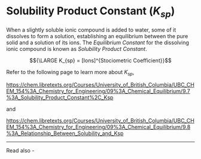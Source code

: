 # Solubility Product Constant (${K_{sp}}$)


When a slightly soluble ionic compound is added to water, some of it dissolves to form a solution, establishing an equilibrium between the pure solid and a solution of its ions. The *Equilibrium Constant* for the dissolving ionic compound is known as *Solubility Product Constant*.

$${\LARGE K_{sp} = [Ions]^{Stociometric Coefficient}}$$

Refer to the following page to learn more about ${K_{sp}}$,

https://chem.libretexts.org/Courses/University_of_British_Columbia/UBC_CHEM_154%3A_Chemistry_for_Engineering/09%3A_Chemical_Equilibrium/9.7%3A_Solubility_Product_Constant%2C_Ksp


and

https://chem.libretexts.org/Courses/University_of_British_Columbia/UBC_CHEM_154%3A_Chemistry_for_Engineering/09%3A_Chemical_Equilibrium/9.8%3A_Relationship_Between_Solubility_and_Ksp


---
Read also - 

